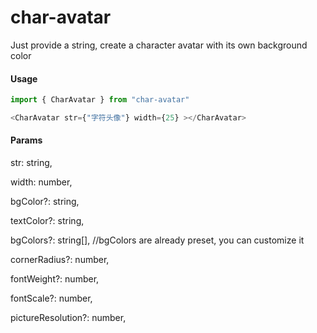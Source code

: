 # char-avatar
Just provide a string, create a character avatar with its own background color

#### Usage

```js
import { CharAvatar } from "char-avatar"

<CharAvatar str={"字符头像"} width={25} ></CharAvatar>

```

#### Params

  str: string,

  width: number,

  bgColor?: string,

  textColor?: string,

  bgColors?: string[],     //bgColors are already preset, you can customize it

  cornerRadius?: number,

  fontWeight?: number,

  fontScale?: number,

  pictureResolution?: number,
